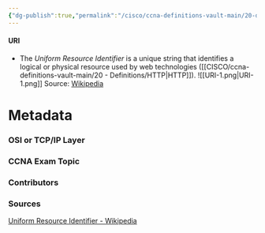 ```yaml
---
{"dg-publish":true,"permalink":"/cisco/ccna-definitions-vault-main/20-definitions/uri/","tags":["defs_ccna"]}
---
```


#### URI
- The *Uniform Resource Identifier* is a unique string that identifies a logical or physical resource used by web technologies ([[CISCO/ccna-definitions-vault-main/20 - Definitions/HTTP\|HTTP]]).
![[URI-1.png\|URI-1.png]]
Source: [Wikipedia](https://en.wikipedia.org/wiki/Uniform_Resource_Identifier#Example_URIs)





# Metadata
### OSI or TCP/IP Layer

### CCNA Exam Topic

### Contributors

### Sources
[Uniform Resource Identifier - Wikipedia](https://en.wikipedia.org/wiki/Uniform_Resource_Identifier)